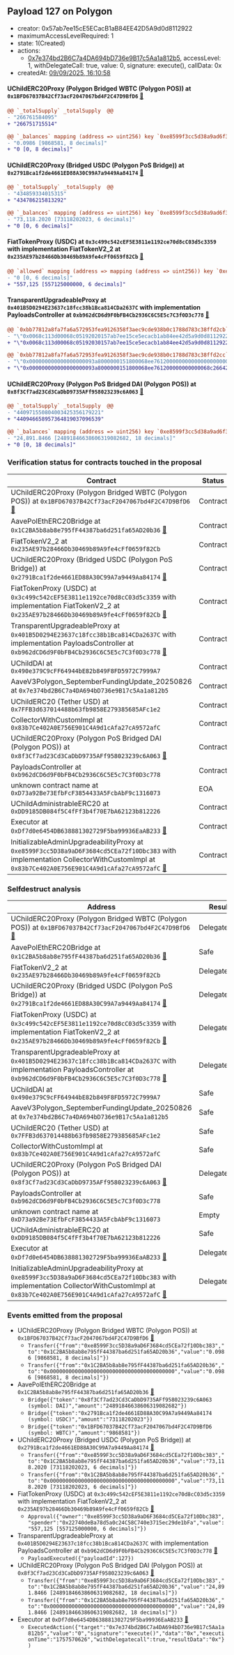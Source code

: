 ## Payload 127 on Polygon

- creator: 0x57ab7ee15cE5ECacB1aB84EE42D5A9d0d8112922
- maximumAccessLevelRequired: 1
- state: 1(Created)
- actions:
  - [0x7e374bd2B6C7a4DA694bD736e9B17c5Aa1a812b5](https://polygonscan.com/tx/0x7e374bd2B6C7a4DA694bD736e9B17c5Aa1a812b5), accessLevel: 1, withDelegateCall: true, value: 0, signature: execute(), callData: 0x
- createdAt: [09/09/2025, 16:10:58](https://polygonscan.com/tx/0xb8c3e446fe1b00ea49dcbda93f305ed8a500b7cb539bf0b3bb5948639ec066ba)

#### UChildERC20Proxy (Polygon Bridged WBTC (Polygon POS)) at `0x1BFD67037B42Cf73acF2047067bd4F2C47D9BfD6` [:ghost:](https://github.com/bgd-labs/aave-address-book  "AaveV2Polygon.ASSETS.WBTC.UNDERLYING")

```diff
@@ `_totalSupply` _totalSupply  @@
- "266761584095"
+ "266751715514"

@@ `_balances` mapping (address => uint256) key `0xe8599f3cc5d38a9ad6f3684cd5cea72f10dbc383` @@
- "0.0986 [9868581, 8 decimals]"
+ "0 [0, 8 decimals]"

```
#### UChildERC20Proxy (Bridged USDC (Polygon PoS Bridge)) at `0x2791Bca1f2de4661ED88A30C99A7a9449Aa84174` [:ghost:](https://github.com/bgd-labs/aave-address-book  "AaveV2Polygon.ASSETS.USDC.UNDERLYING")

```diff
@@ `_totalSupply` _totalSupply  @@
- "434859334015315"
+ "434786215813292"

@@ `_balances` mapping (address => uint256) key `0xe8599f3cc5d38a9ad6f3684cd5cea72f10dbc383` @@
- "73,118.2020 [73118202023, 6 decimals]"
+ "0 [0, 6 decimals]"

```
#### FiatTokenProxy (USDC) at `0x3c499c542cEF5E3811e1192ce70d8cC03d5c3359` with implementation FiatTokenV2_2 at `0x235AE97b28466Db30469b89A9fe4cFf0659f82Cb` [:ghost:](https://github.com/bgd-labs/aave-address-book  "AaveV3Polygon.ASSETS.USDCn.UNDERLYING")

```diff
@@ `allowed` mapping (address => mapping (address => uint256)) key `0xe8599f3cc5d38a9ad6f3684cd5cea72f10dbc383`.0x22740deba78d5a0c24c58c740e3715ec29de1bfa @@
- "0 [0, 6 decimals]"
+ "557,125 [557125000000, 6 decimals]"

```
#### TransparentUpgradeableProxy at `0x401B5D0294E23637c18fcc38b1Bca814CDa2637C` with implementation PayloadsController at `0xb962dCD6d9F0bFB4Cb2936C6C5E5c7C3f0D3c778` [:ghost:](https://github.com/bgd-labs/aave-address-book  "GovernanceV3Polygon.PAYLOADS_CONTROLLER")

```diff
@@ `0xbb77812a8fa7fa6a572953fea9126358f3aec9cde938b0c1788d783c38ffd2cb` raw  @@
- "\"0x0068c113d00068c05192020157ab7ee15ce5ecacb1ab84ee42d5a9d0d8112922\""
+ "\"0x0068c113d00068c05192030157ab7ee15ce5ecacb1ab84ee42d5a9d0d8112922\""

@@ `0xbb77812a8fa7fa6a572953fea9126358f3aec9cde938b0c1788d783c38ffd2cc` raw  @@
- "\"0x000000000000000000093a8000000151800068ee761200000000000000000000\""
+ "\"0x000000000000000000093a8000000151800068ee761200000000000068c26642\""

```
#### UChildERC20Proxy (Polygon PoS Bridged DAI (Polygon POS)) at `0x8f3Cf7ad23Cd3CaDbD9735AFf958023239c6A063` [:ghost:](https://github.com/bgd-labs/aave-address-book  "AaveV2Polygon.ASSETS.DAI.UNDERLYING")

```diff
@@ `_totalSupply` _totalSupply  @@
- "440971550804003425356179221"
+ "440946658957364819037096539"

@@ `_balances` mapping (address => uint256) key `0xe8599f3cc5d38a9ad6f3684cd5cea72f10dbc383` @@
- "24,891.8466 [24891846638606319082682, 18 decimals]"
+ "0 [0, 18 decimals]"

```
### Verification status for contracts touched in the proposal

| Contract | Status |
|---------|------------|
| UChildERC20Proxy (Polygon Bridged WBTC (Polygon POS)) at `0x1BFD67037B42Cf73acF2047067bd4F2C47D9BfD6` [:ghost:](https://github.com/bgd-labs/aave-address-book  "AaveV2Polygon.ASSETS.WBTC.UNDERLYING") | Contract |
| AavePolEthERC20Bridge at `0x1C2BA5b8ab8e795fF44387ba6d251fa65AD20b36` [:ghost:](https://github.com/bgd-labs/aave-address-book  "MiscPolygon.AAVE_POL_ETH_BRIDGE") | Contract |
| FiatTokenV2_2 at `0x235AE97b28466Db30469b89A9fe4cFf0659f82Cb` | Contract |
| UChildERC20Proxy (Bridged USDC (Polygon PoS Bridge)) at `0x2791Bca1f2de4661ED88A30C99A7a9449Aa84174` [:ghost:](https://github.com/bgd-labs/aave-address-book  "AaveV2Polygon.ASSETS.USDC.UNDERLYING") | Contract |
| FiatTokenProxy (USDC) at `0x3c499c542cEF5E3811e1192ce70d8cC03d5c3359` with implementation FiatTokenV2_2 at `0x235AE97b28466Db30469b89A9fe4cFf0659f82Cb` [:ghost:](https://github.com/bgd-labs/aave-address-book  "AaveV3Polygon.ASSETS.USDCn.UNDERLYING") | Contract |
| TransparentUpgradeableProxy at `0x401B5D0294E23637c18fcc38b1Bca814CDa2637C` with implementation PayloadsController at `0xb962dCD6d9F0bFB4Cb2936C6C5E5c7C3f0D3c778` [:ghost:](https://github.com/bgd-labs/aave-address-book  "GovernanceV3Polygon.PAYLOADS_CONTROLLER") | Contract |
| UChildDAI at `0x490e379C9cFF64944bE82b849F8FD5972C7999A7` | Contract |
| AaveV3Polygon_SeptemberFundingUpdate_20250826 at `0x7e374bd2B6C7a4DA694bD736e9B17c5Aa1a812b5` | Contract |
| UChildERC20 (Tether USD) at `0x7FFB3d637014488b63fb9858E279385685AFc1e2` | Contract |
| CollectorWithCustomImpl at `0x83b7Ce402A0E756E901C4A9d1cAfa27cA9572afC` | Contract |
| UChildERC20Proxy (Polygon PoS Bridged DAI (Polygon POS)) at `0x8f3Cf7ad23Cd3CaDbD9735AFf958023239c6A063` [:ghost:](https://github.com/bgd-labs/aave-address-book  "AaveV2Polygon.ASSETS.DAI.UNDERLYING") | Contract |
| PayloadsController at `0xb962dCD6d9F0bFB4Cb2936C6C5E5c7C3f0D3c778` | Contract |
| unknown contract name at `0xD73a92Be73EfbFcF3854433A5FcbAbF9c1316073` | EOA |
| UChildAdministrableERC20 at `0xDD9185DB084f5C4fFf3b4f70E7bA62123b812226` | Contract |
| Executor at `0xDf7d0e6454DB638881302729F5ba99936EaAB233` [:ghost:](https://github.com/bgd-labs/aave-address-book  "AaveV2Polygon.POOL_ADMIN") | Contract |
| InitializableAdminUpgradeabilityProxy at `0xe8599F3cc5D38a9aD6F3684cd5CEa72f10Dbc383` with implementation CollectorWithCustomImpl at `0x83b7Ce402A0E756E901C4A9d1cAfa27cA9572afC` [:ghost:](https://github.com/bgd-labs/aave-address-book  "AaveV2Polygon.COLLECTOR") | Contract |

### Selfdestruct analysis

| Address | Result |
|---------|------------|
| UChildERC20Proxy (Polygon Bridged WBTC (Polygon POS)) at `0x1BFD67037B42Cf73acF2047067bd4F2C47D9BfD6` [:ghost:](https://github.com/bgd-labs/aave-address-book  "AaveV2Polygon.ASSETS.WBTC.UNDERLYING") | DelegateCall |
| AavePolEthERC20Bridge at `0x1C2BA5b8ab8e795fF44387ba6d251fa65AD20b36` [:ghost:](https://github.com/bgd-labs/aave-address-book  "MiscPolygon.AAVE_POL_ETH_BRIDGE") | Safe |
| FiatTokenV2_2 at `0x235AE97b28466Db30469b89A9fe4cFf0659f82Cb` | DelegateCall |
| UChildERC20Proxy (Bridged USDC (Polygon PoS Bridge)) at `0x2791Bca1f2de4661ED88A30C99A7a9449Aa84174` [:ghost:](https://github.com/bgd-labs/aave-address-book  "AaveV2Polygon.ASSETS.USDC.UNDERLYING") | DelegateCall |
| FiatTokenProxy (USDC) at `0x3c499c542cEF5E3811e1192ce70d8cC03d5c3359` with implementation FiatTokenV2_2 at `0x235AE97b28466Db30469b89A9fe4cFf0659f82Cb` [:ghost:](https://github.com/bgd-labs/aave-address-book  "AaveV3Polygon.ASSETS.USDCn.UNDERLYING") | DelegateCall |
| TransparentUpgradeableProxy at `0x401B5D0294E23637c18fcc38b1Bca814CDa2637C` with implementation PayloadsController at `0xb962dCD6d9F0bFB4Cb2936C6C5E5c7C3f0D3c778` [:ghost:](https://github.com/bgd-labs/aave-address-book  "GovernanceV3Polygon.PAYLOADS_CONTROLLER") | DelegateCall |
| UChildDAI at `0x490e379C9cFF64944bE82b849F8FD5972C7999A7` | Safe |
| AaveV3Polygon_SeptemberFundingUpdate_20250826 at `0x7e374bd2B6C7a4DA694bD736e9B17c5Aa1a812b5` | Safe |
| UChildERC20 (Tether USD) at `0x7FFB3d637014488b63fb9858E279385685AFc1e2` | Safe |
| CollectorWithCustomImpl at `0x83b7Ce402A0E756E901C4A9d1cAfa27cA9572afC` | Safe |
| UChildERC20Proxy (Polygon PoS Bridged DAI (Polygon POS)) at `0x8f3Cf7ad23Cd3CaDbD9735AFf958023239c6A063` [:ghost:](https://github.com/bgd-labs/aave-address-book  "AaveV2Polygon.ASSETS.DAI.UNDERLYING") | DelegateCall |
| PayloadsController at `0xb962dCD6d9F0bFB4Cb2936C6C5E5c7C3f0D3c778` | Safe |
| unknown contract name at `0xD73a92Be73EfbFcF3854433A5FcbAbF9c1316073` | Empty |
| UChildAdministrableERC20 at `0xDD9185DB084f5C4fFf3b4f70E7bA62123b812226` | Safe |
| Executor at `0xDf7d0e6454DB638881302729F5ba99936EaAB233` [:ghost:](https://github.com/bgd-labs/aave-address-book  "AaveV2Polygon.POOL_ADMIN") | DelegateCall |
| InitializableAdminUpgradeabilityProxy at `0xe8599F3cc5D38a9aD6F3684cd5CEa72f10Dbc383` with implementation CollectorWithCustomImpl at `0x83b7Ce402A0E756E901C4A9d1cAfa27cA9572afC` [:ghost:](https://github.com/bgd-labs/aave-address-book  "AaveV2Polygon.COLLECTOR") | DelegateCall |

### Events emitted from the proposal

- UChildERC20Proxy (Polygon Bridged WBTC (Polygon POS)) at `0x1BFD67037B42Cf73acF2047067bd4F2C47D9BfD6` [:ghost:](https://github.com/bgd-labs/aave-address-book  "AaveV2Polygon.ASSETS.WBTC.UNDERLYING")
  - `Transfer({"from":"0xe8599F3cc5D38a9aD6F3684cd5CEa72f10Dbc383","to":"0x1C2BA5b8ab8e795fF44387ba6d251fa65AD20b36","value":"0.0986 [9868581, 8 decimals]"})`
  - `Transfer({"from":"0x1C2BA5b8ab8e795fF44387ba6d251fa65AD20b36","to":"0x0000000000000000000000000000000000000000","value":"0.0986 [9868581, 8 decimals]"})`
- AavePolEthERC20Bridge at `0x1C2BA5b8ab8e795fF44387ba6d251fa65AD20b36` [:ghost:](https://github.com/bgd-labs/aave-address-book  "MiscPolygon.AAVE_POL_ETH_BRIDGE")
  - `Bridge({"token":"0x8f3Cf7ad23Cd3CaDbD9735AFf958023239c6A063 (symbol: DAI)","amount":"24891846638606319082682"})`
  - `Bridge({"token":"0x2791Bca1f2de4661ED88A30C99A7a9449Aa84174 (symbol: USDC)","amount":"73118202023"})`
  - `Bridge({"token":"0x1BFD67037B42Cf73acF2047067bd4F2C47D9BfD6 (symbol: WBTC)","amount":"9868581"})`
- UChildERC20Proxy (Bridged USDC (Polygon PoS Bridge)) at `0x2791Bca1f2de4661ED88A30C99A7a9449Aa84174` [:ghost:](https://github.com/bgd-labs/aave-address-book  "AaveV2Polygon.ASSETS.USDC.UNDERLYING")
  - `Transfer({"from":"0xe8599F3cc5D38a9aD6F3684cd5CEa72f10Dbc383","to":"0x1C2BA5b8ab8e795fF44387ba6d251fa65AD20b36","value":"73,118.2020 [73118202023, 6 decimals]"})`
  - `Transfer({"from":"0x1C2BA5b8ab8e795fF44387ba6d251fa65AD20b36","to":"0x0000000000000000000000000000000000000000","value":"73,118.2020 [73118202023, 6 decimals]"})`
- FiatTokenProxy (USDC) at `0x3c499c542cEF5E3811e1192ce70d8cC03d5c3359` with implementation FiatTokenV2_2 at `0x235AE97b28466Db30469b89A9fe4cFf0659f82Cb` [:ghost:](https://github.com/bgd-labs/aave-address-book  "AaveV3Polygon.ASSETS.USDCn.UNDERLYING")
  - `Approval({"owner":"0xe8599F3cc5D38a9aD6F3684cd5CEa72f10Dbc383","spender":"0x22740deBa78d5a0c24C58C740e3715ec29de1bFa","value":"557,125 [557125000000, 6 decimals]"})`
- TransparentUpgradeableProxy at `0x401B5D0294E23637c18fcc38b1Bca814CDa2637C` with implementation PayloadsController at `0xb962dCD6d9F0bFB4Cb2936C6C5E5c7C3f0D3c778` [:ghost:](https://github.com/bgd-labs/aave-address-book  "GovernanceV3Polygon.PAYLOADS_CONTROLLER")
  - `PayloadExecuted({"payloadId":127})`
- UChildERC20Proxy (Polygon PoS Bridged DAI (Polygon POS)) at `0x8f3Cf7ad23Cd3CaDbD9735AFf958023239c6A063` [:ghost:](https://github.com/bgd-labs/aave-address-book  "AaveV2Polygon.ASSETS.DAI.UNDERLYING")
  - `Transfer({"from":"0xe8599F3cc5D38a9aD6F3684cd5CEa72f10Dbc383","to":"0x1C2BA5b8ab8e795fF44387ba6d251fa65AD20b36","value":"24,891.8466 [24891846638606319082682, 18 decimals]"})`
  - `Transfer({"from":"0x1C2BA5b8ab8e795fF44387ba6d251fa65AD20b36","to":"0x0000000000000000000000000000000000000000","value":"24,891.8466 [24891846638606319082682, 18 decimals]"})`
- Executor at `0xDf7d0e6454DB638881302729F5ba99936EaAB233` [:ghost:](https://github.com/bgd-labs/aave-address-book  "AaveV2Polygon.POOL_ADMIN")
  - `ExecutedAction({"target":"0x7e374bd2B6C7a4DA694bD736e9B17c5Aa1a812b5","value":"0","signature":"execute()","data":"0x","executionTime":"1757570626","withDelegatecall":true,"resultData":"0x"})`
